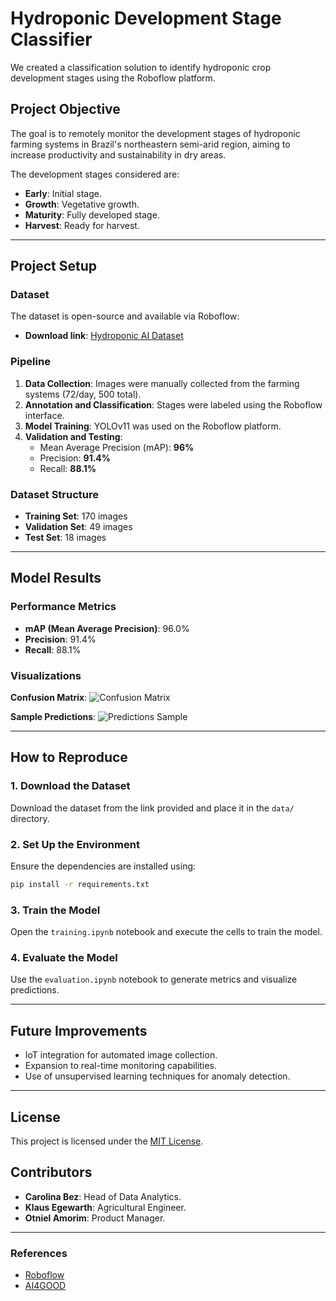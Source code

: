 # Hydroponic Development Stage Classifier

We created a classification solution to identify hydroponic crop development stages using the Roboflow platform.

## Project Objective

The goal is to remotely monitor the development stages of hydroponic farming systems in Brazil's northeastern semi-arid region, aiming to increase productivity and sustainability in dry areas.

The development stages considered are:
- **Early**: Initial stage.
- **Growth**: Vegetative growth.
- **Maturity**: Fully developed stage.
- **Harvest**: Ready for harvest.

---

## Project Setup

### Dataset
The dataset is open-source and available via Roboflow:
- **Download link**: [Hydroponic AI Dataset](https://public.roboflow.com/dataset-url)

### Pipeline
1. **Data Collection**: Images were manually collected from the farming systems (72/day, 500 total).
2. **Annotation and Classification**: Stages were labeled using the Roboflow interface.
3. **Model Training**: YOLOv11 was used on the Roboflow platform.
4. **Validation and Testing**:
   - Mean Average Precision (mAP): **96%**
   - Precision: **91.4%**
   - Recall: **88.1%**

### Dataset Structure
- **Training Set**: 170 images
- **Validation Set**: 49 images
- **Test Set**: 18 images

---

## Model Results

### Performance Metrics
- **mAP (Mean Average Precision)**: 96.0%
- **Precision**: 91.4%
- **Recall**: 88.1%

### Visualizations
**Confusion Matrix**:
![Confusion Matrix](results/confusion_matrix.png)

**Sample Predictions**:
![Predictions Sample](results/predictions_sample.png)

---

## How to Reproduce

### 1. Download the Dataset
Download the dataset from the link provided and place it in the `data/` directory.

### 2. Set Up the Environment
Ensure the dependencies are installed using:
```bash
pip install -r requirements.txt
```

### 3. Train the Model
Open the `training.ipynb` notebook and execute the cells to train the model.

### 4. Evaluate the Model
Use the `evaluation.ipynb` notebook to generate metrics and visualize predictions.

---

## Future Improvements
- IoT integration for automated image collection.
- Expansion to real-time monitoring capabilities.
- Use of unsupervised learning techniques for anomaly detection.

---

## License
This project is licensed under the [MIT License](LICENSE).

## Contributors
- **Carolina Bez**: Head of Data Analytics.
- **Klaus Egewarth**: Agricultural Engineer.
- **Otniel Amorim**: Product Manager.

---

### References
- [Roboflow](https://roboflow.com/)
- [AI4GOOD](https://ai4good.org/)
```
